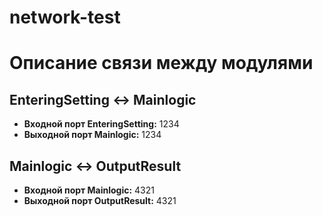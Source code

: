 # network-test
# Описание связи между модулями

## EnteringSetting <-> Mainlogic
- **Входной порт EnteringSetting:** 1234
- **Выходной порт Mainlogic:** 1234

## Mainlogic <-> OutputResult
- **Входной порт Mainlogic:** 4321
- **Выходной порт OutputResult:** 4321
